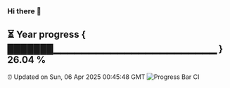 ### Hi there 👋
⏳ Year progress { ███████▁▁▁▁▁▁▁▁▁▁▁▁▁▁▁▁▁▁▁▁▁▁▁ } 26.04 %
---
⏰ Updated on Sun, 06 Apr 2025 00:45:48 GMT
![Progress Bar CI](https://github.com/Moyi321/Moyi321/workflows/Progress%20Bar%20CI/badge.svg)
